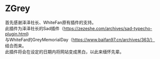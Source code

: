 # ZGrey
首先感谢泽泽社长、WhiteFan原有插件的支持。<br>
此插件为泽泽社长的Sad插件（https://zezeshe.com/archives/sad-typecho-plugin.html)<br>
与WhiteFan的GreyMemorialDay（https://www.baifan97.cn/archives/363/） 结合而来。<br>
此插件将会在设定的日期内将网站变成黑白，以此来缅怀先辈。
